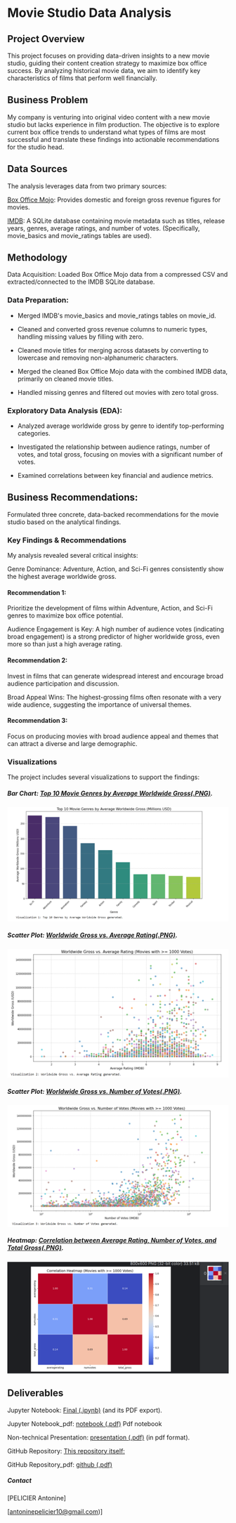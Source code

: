 # Movie Studio Data Analysis
## Project Overview
This project focuses on providing data-driven insights to a new movie studio, guiding their content creation strategy to maximize box office success. By analyzing historical movie data, we aim to identify key characteristics of films that perform well financially.

## Business Problem
My company is venturing into original video content with a new movie studio but lacks experience in film production. The objective is to explore current box office trends to understand what types of films are most successful and translate these findings into actionable recommendations for the studio head.

## Data Sources
The analysis leverages data from two primary sources:

[Box Office Mojo](bom.movie_gross.csv.gz): Provides domestic and foreign gross revenue figures for movies.

[IMDB](im.db.zip): A SQLite database containing movie metadata such as titles, release years, genres, average ratings, and number of votes. (Specifically, movie_basics and movie_ratings tables are used).

## Methodology
Data Acquisition: Loaded Box Office Mojo data from a compressed CSV and extracted/connected to the IMDB SQLite database.

### Data Preparation:

- Merged IMDB's movie_basics and movie_ratings tables on movie_id.

- Cleaned and converted gross revenue columns to numeric types, handling missing values by filling with zero.

- Cleaned movie titles for merging across datasets by converting to lowercase and removing non-alphanumeric characters.

- Merged the cleaned Box Office Mojo data with the combined IMDB data, primarily on cleaned movie titles.

- Handled missing genres and filtered out movies with zero total gross.

### Exploratory Data Analysis (EDA):

- Analyzed average worldwide gross by genre to identify top-performing categories.

- Investigated the relationship between audience ratings, number of votes, and total gross, focusing on movies with a significant number of votes.

- Examined correlations between key financial and audience metrics.

## Business Recommendations: 
Formulated three concrete, data-backed recommendations for the movie studio based on the analytical findings.

### Key Findings & Recommendations
My analysis revealed several critical insights:

Genre Dominance: Adventure, Action, and Sci-Fi genres consistently show the highest average worldwide gross.

#### Recommendation 1: 
Prioritize the development of films within Adventure, Action, and Sci-Fi genres to maximize box office potential.

Audience Engagement is Key: A high number of audience votes (indicating broad engagement) is a strong predictor of higher worldwide gross, even more so than just a high average rating.

#### Recommendation 2: 
Invest in films that can generate widespread interest and encourage broad audience participation and discussion.

Broad Appeal Wins: The highest-grossing films often resonate with a very wide audience, suggesting the importance of universal themes.

#### Recommendation 3: 
Focus on producing movies with broad audience appeal and themes that can attract a diverse and large demographic.

### Visualizations
The project includes several visualizations to support the findings:

##### Bar Chart: [Top 10 Movie Genres by Average Worldwide Gross(.PNG)](WorlwideGrossG_V1.PNG).

![Top 10 movies by average W G bar](https://github.com/apelicier/Phase-2-Project/blob/main/Images/WorlwideGrossG_V1.PNG)

##### Scatter Plot: [Worldwide Gross vs. Average Rating(.PNG)](AverageRating_V2.PNG).

![Average rating scatter](https://github.com/apelicier/Phase-2-Project/blob/main/Images/AverageRating_V2.PNG)

##### Scatter Plot: [Worldwide Gross vs. Number of Votes(.PNG)](NumberOfVotes_V3.PNG).

![Number of votes scatter](https://github.com/apelicier/Phase-2-Project/blob/main/Images/NumberOfVotes_V3.PNG)

##### Heatmap: [Correlation between Average Rating, Number of Votes, and Total Gross(.PNG)](movie1.PNG).

![Correlation heatmap](https://github.com/apelicier/Phase-2-Project/blob/main/Images/movie1.PNG)


## Deliverables
Jupyter Notebook: [Final (.ipynb)](Final.ipynb) (and its PDF export).

Jupyter Notebook_pdf: [notebook (.pdf)](notebook.pdf) Pdf notebook

Non-technical Presentation: [presentation (.pdf)](presentation.pdf) (in pdf format).

GitHub Repository: [This repository itself:](https://github.com/apelicier/Phase-2-Project)

GitHub Repository_pdf: [github (.pdf)](github.pdf)

##### Contact
[PELICIER Antonine]

[antoninepelicier10@gmail.com)]
